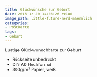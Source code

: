```yaml
---
title: Glückwünsche zur Geburt
date: 2015-12-20 14:26:26 +0100
image_path: little-future-nerd-maennlich
categories:
- Postkarte
tags:
- Geburt
---
```


Lustige Glückwunschkarte zur Geburt

- Rückseite unbedruckt
- DIN A6 Hochformat
- 300g/m² Papier, weiß
